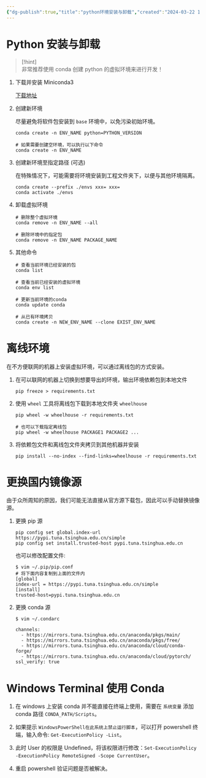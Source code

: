 ```yaml
---
{"dg-publish":true,"title":"python环境安装与卸载","created":"2024-03-22 14:54","updated":"2024-03-25 10:06","tags":["deep-learning","python"],"permalink":"/Engineering Wiki/python环境安装与卸载/","dgPassFrontmatter":true,"noteIcon":"1"}
---
```



# Python 安装与卸载

> [!hint]  
> 非常推荐使用 conda 创建 python 的虚拟环境来进行开发！

1. 下载并安装 Miniconda3

	[下载地址](https://docs.conda.io/en/latest/miniconda.html)

2. 创建新环境

	尽量避免将软件包安装到 `base` 环境中，以免污染初始环境。

	```shell
	conda create -n ENV_NAME python=PYTHON_VERSION
	
	# 如果需要创建空环境，可以执行以下命令
	conda create -n ENV_NAME
	```

3. 创建新环境至指定路径 (可选)

	在特殊情况下，可能需要将环境安装到工程文件夹下，以便与其他环境隔离。

	```shell
	conda create --prefix ./envs xxx= xxx=
	conda activate ./envs
	```

4. 卸载虚拟环境

	```shell
	# 删除整个虚拟环境
	conda remove -n ENV_NAME --all
	
	# 删除环境中的指定包
	conda remove -n ENV_NAME PACKAGE_NAME
	```

5. 其他命令

	```shell
	# 查看当前环境已经安装的包
	conda list
	
	# 查看当前已经安装的虚拟环境
	conda env list
	
	# 更新当前环境的conda
	conda update conda
	
	# 从已有环境拷贝
	conda create -n NEW_ENV_NAME --clone EXIST_ENV_NAME
	```

# 离线环境

在不方便联网的机器上安装虚拟环境，可以通过离线包的方式安装。

1. 在可以联网的机器上切换到想要导出的环境，输出环境依赖包到本地文件

	```shell
	pip freeze > requirements.txt
	```

2. 使用 `wheel` 工具将离线包下载到本地文件夹 `wheelhouse`

	```shell
	pip wheel -w wheelhouse -r requirements.txt
	
	# 也可以下载指定离线包
	pip wheel -w wheelhouse PACKAGE1 PACKAGE2 ...
	```

3. 将依赖包文件和离线包文件夹拷贝到其他机器并安装

	```shell
	pip install --no-index --find-links=wheelhouse -r requirements.txt
	```

# 更换国内镜像源

由于众所周知的原因，我们可能无法直接从官方源下载包，因此可以手动替换镜像源。

1. 更换 pip 源

	```shell
	pip config set global.index-url https://pypi.tuna.tsinghua.edu.cn/simple
	pip config set install.trusted-host pypi.tuna.tsinghua.edu.cn
	```

	也可以修改配置文件:

	```shell
	$ vim ~/.pip/pip.conf
	# 将下面内容复制到上面的文件内
	[global]
	index-url = https://pypi.tuna.tsinghua.edu.cn/simple
	[install]
	trusted-host=pypi.tuna.tsinghua.edu.cn
	```

2. 更换 conda 源

	```shell
	$ vim ~/.condarc
	
	channels:
	  - https://mirrors.tuna.tsinghua.edu.cn/anaconda/pkgs/main/
	  - https://mirrors.tuna.tsinghua.edu.cn/anaconda/pkgs/free/
	  - https://mirrors.tuna.tsinghua.edu.cn/anaconda/cloud/conda-forge/
	  - https://mirrors.tuna.tsinghua.edu.cn/anaconda/cloud/pytorch/
	ssl_verify: true
	```

# Windows Terminal 使用 Conda

1. 在 windows 上安装 conda 并不能直接在终端上使用，需要在 `系统变量` 添加 conda 路径 `CONDA_PATH/Scripts`。

2. 如果提示 `WindowsPowerShell在此系统上禁止运行脚本`，可以打开 powershell 终端，输入命令: `Get-ExecutionPolicy -List`。

3. 此时 User 的权限是 Undefined，将该权限进行修改：`Set-ExecutionPolicy -ExecutionPolicy RemoteSigned -Scope CurrentUser`。

4. 重启 powershell 验证问题是否被解决。

